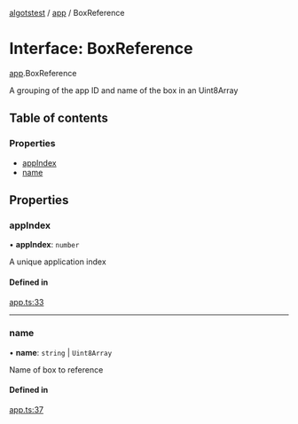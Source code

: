 [algotstest](../README.md) / [app](../modules/app.md) / BoxReference

# Interface: BoxReference

[app](../modules/app.md).BoxReference

A grouping of the app ID and name of the box in an Uint8Array

## Table of contents

### Properties

- [appIndex](app.BoxReference.md#appindex)
- [name](app.BoxReference.md#name)

## Properties

### appIndex

• **appIndex**: `number`

A unique application index

#### Defined in

[app.ts:33](https://github.com/algorandfoundation/algokit-utils-ts/blob/b75e3eb/src/app.ts#L33)

___

### name

• **name**: `string` \| `Uint8Array`

Name of box to reference

#### Defined in

[app.ts:37](https://github.com/algorandfoundation/algokit-utils-ts/blob/b75e3eb/src/app.ts#L37)
